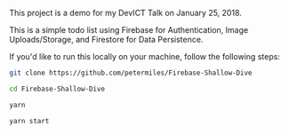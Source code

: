 This project is a demo for my DevICT Talk on January 25, 2018.

This is a simple todo list using Firebase for Authentication, Image
Uploads/Storage, and Firestore for Data Persistence.

If you'd like to run this locally on your machine, follow the following steps:

```sh
git clone https://github.com/petermiles/Firebase-Shallow-Dive
```

```sh
cd Firebase-Shallow-Dive
```

```sh
yarn
```

```sh
yarn start
```
